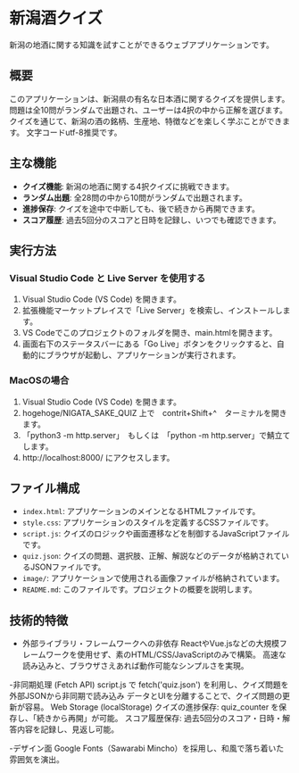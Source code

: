 # 新潟酒クイズ

新潟の地酒に関する知識を試すことができるウェブアプリケーションです。

## 概要

このアプリケーションは、新潟県の有名な日本酒に関するクイズを提供します。
問題は全10問がランダムで出題され、ユーザーは4択の中から正解を選びます。
クイズを通じて、新潟の酒の銘柄、生産地、特徴などを楽しく学ぶことができます。
文字コードutf-8推奨です。

## 主な機能

- **クイズ機能**: 新潟の地酒に関する4択クイズに挑戦できます。
- **ランダム出題**: 全28問の中から10問がランダムで出題されます。
- **進捗保存**: クイズを途中で中断しても、後で続きから再開できます。
- **スコア履歴**: 過去5回分のスコアと日時を記録し、いつでも確認できます。

## 実行方法

### Visual Studio Code と Live Server を使用する

1.  Visual Studio Code (VS Code) を開きます。
2.  拡張機能マーケットプレイスで「Live Server」を検索し、インストールします。
3.  VS Codeでこのプロジェクトのフォルダを開き、main.htmlを開きます。
4.  画面右下のステータスバーにある「Go Live」ボタンをクリックすると、自動的にブラウザが起動し、アプリケーションが実行されます。

### MacOSの場合

1.  Visual Studio Code (VS Code) を開きます。
2.  hogehoge/NIGATA_SAKE_QUIZ 上で　contrit+Shift+^　ターミナルを開きます。
3.  「python3 -m http.server」　もしくは　「python -m http.server」で鯖立てします。
4.  http://localhost:8000/  にアクセスします。



## ファイル構成

-   `index.html`: アプリケーションのメインとなるHTMLファイルです。
-   `style.css`: アプリケーションのスタイルを定義するCSSファイルです。
-   `script.js`: クイズのロジックや画面遷移などを制御するJavaScriptファイルです。
-   `quiz.json`: クイズの問題、選択肢、正解、解説などのデータが格納されているJSONファイルです。
-   `image/`: アプリケーションで使用される画像ファイルが格納されています。
-   `README.md`: このファイルです。プロジェクトの概要を説明します。
 

## 技術的特徴

- 外部ライブラリ・フレームワークへの非依存
ReactやVue.jsなどの大規模フレームワークを使用せず、素のHTML/CSS/JavaScriptのみで構築。
高速な読み込みと、ブラウザさえあれば動作可能なシンプルさを実現。

-非同期処理 (Fetch API)
script.js で fetch('quiz.json') を利用し、クイズ問題を外部JSONから非同期で読み込み
データとUIを分離することで、クイズ問題の更新が容易。
Web Storage (localStorage)
クイズの進捗保存: quiz_counter を保存し、「続きから再開」が可能。
スコア履歴保存: 過去5回分のスコア・日時・解答内容を記録し、見返し可能。

-デザイン面
Google Fonts（Sawarabi Mincho）を採用し、和風で落ち着いた雰囲気を演出。
